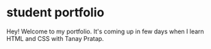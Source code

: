 # student portfolio

Hey! Welcome to my portfolio. It's coming up in few days when I learn HTML and CSS with Tanay Pratap. 